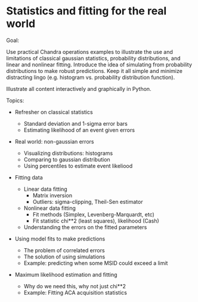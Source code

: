 Statistics and fitting for the real world
==========================================

Goal:

  Use practical Chandra operations examples to illustrate the use and
  limitations of classical gaussian statistics, probability distributions,
  and linear and nonlinear fitting.  Introduce the idea of simulating from
  probability distributions to make robust predictions.  Keep it all simple and
  minimize distracting lingo (e.g. histogram vs. probability
distribution function).

  Illustrate all content interactively and graphically in Python.

Topics:

* Refresher on classical statistics
  * Standard deviation and 1-sigma error bars
  * Estimating likelihood of an event given errors

* Real world: non-gaussian errors
  * Visualizing distributions: histograms
  * Comparing to gaussian distribution
  * Using percentiles to estimate event likeliood

* Fitting data
  * Linear data fitting
    * Matrix inversion
    * Outliers: sigma-clipping, Theil-Sen estimator
  * Nonlinear data fitting
    * Fit methods (Simplex, Levenberg-Marquardt, etc)
    * Fit statistic chi**2 (least squares), likelihood (Cash)
  * Understanding the errors on the fitted parameters

* Using model fits to make predictions
  * The problem of correlated errors
  * The solution of using simulations
  * Example: predicting when some MSID could exceed a limit

* Maximum likelihood estimation and fitting
  * Why do we need this, why not just chi**2
  * Example: Fitting ACA acquisition statistics

